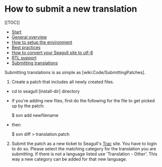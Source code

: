 <!-- Name: Howto/Internationalisation/SubmittingTranslations -->
<!-- Version: 5 -->
<!-- Last-Modified: 2009/03/04 10:53:47 -->
<!-- Author: demian -->
# How to submit a new translation
[[TOC]]

 * [Start](/wiki:Howto/Internationalisation/)
 * [General overview](/wiki:Howto/Internationalisation/General/)
 * [How to setup the environment](/wiki:Howto/Internationalisation/TechSetup/)
 * [Best practices](/wiki:Howto/Internationalisation/TranslationBestPractices/)
 * [How to convert your Seagull site to utf-8](/wiki:Howto/Internationalisation/ConvertingSeagullSitesToUtf8/)
 * [RTL support](/wiki:Howto/Internationalisation/HebrewAndRtlLanguages/)
 * [Submitting translations](/wiki:Howto/Internationalisation/SubmittingTranslations/)

Submitting translations is as simple as [wiki:Code/SubmittingPatches].

1. Create a patch that includes all newly created files.
  * cd to seagull [install-dir] directory
  * if you're adding new files, first do the following for the file to get picked up by the patch:


    $ svn add newfilename

  * then


    $ svn diff > translation.patch


2. Submit the patch as a new ticket to Seagull's [Trac](http://trac.seagullproject.org/) site. You have to login to do so. Please select the matching category for the translation you are submitting. If there is not a language listed use 'Translation - Other'. This way a new category can be added for that new language. 
